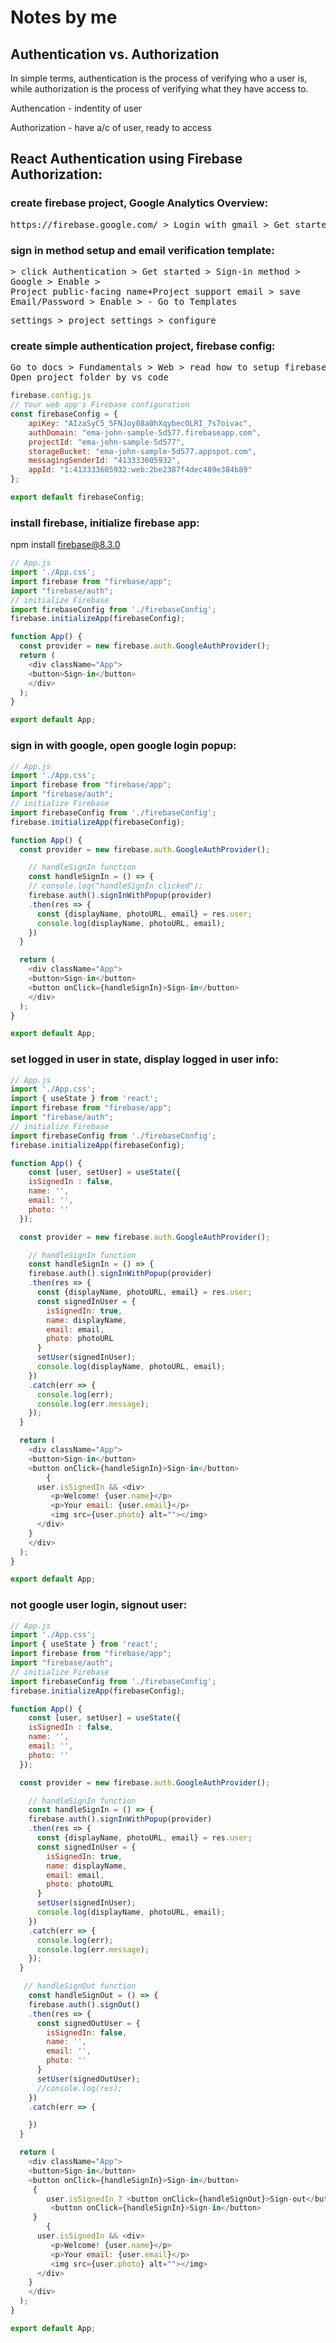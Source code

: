 # Notes by me
## Authentication vs. Authorization
<p>In simple terms, authentication is the process of verifying who a user is, while authorization is the process of verifying what they have access to.</p>
<p>Authencation - indentity of user</p>
<p>Authorization - have a/c of user, ready to access</p>

## React Authentication using Firebase Authorization:
### create firebase project, Google Analytics Overview:
<pre>https://firebase.google.com/ > Login with gmail > Get started > Add project > project name > create project > continue > select web > add nickname,no deploys  yet-Register app > next(2) > Continue to console</pre>

### sign in method setup and email verification template:
<pre>> click Authentication > Get started > Sign-in method >
Google > Enable > 
Project public-facing name+Project support email > save
Email/Password > Enable > - Go to Templates</pre>
<pre>settings > project settings > configure</pre>

### create simple authentication project, firebase config:
<pre>Go to docs > Fundamentals > Web > read how to setup firebase in project
Open project folder by vs code</pre>

```js
firebase.config.js
// Your web app's Firebase configuration
const firebaseConfig = {
    apiKey: "AIzaSyC5_5FNJoy08a0hXqybecOLRI_7s7oivac",
    authDomain: "ema-john-sample-5d577.firebaseapp.com",
    projectId: "ema-john-sample-5d577",
    storageBucket: "ema-john-sample-5d577.appspot.com",
    messagingSenderId: "413333605932",
    appId: "1:413333605932:web:2be2387f4dec489e384b89"
};

export default firebaseConfig;
```

### install firebase, initialize firebase app:
npm install firebase@8.3.0
```js
// App.js
import './App.css';
import firebase from "firebase/app";
import "firebase/auth";
// initialize Firebase
import firebaseConfig from './firebaseConfig';
firebase.initializeApp(firebaseConfig);

function App() {
  const provider = new firebase.auth.GoogleAuthProvider();
  return (
    <div className="App">
    <button>Sign-in</button>
    </div>
  );
}

export default App;
```

### sign in with google, open google login popup:
```js
// App.js
import './App.css';
import firebase from "firebase/app";
import "firebase/auth";
// initialize Firebase
import firebaseConfig from './firebaseConfig';
firebase.initializeApp(firebaseConfig);

function App() {
  const provider = new firebase.auth.GoogleAuthProvider();

    // handleSignIn function
    const handleSignIn = () => {
    // console.log("handleSignIn clicked");
    firebase.auth().signInWithPopup(provider)
    .then(res => {
      const {displayName, photoURL, email} = res.user;
      console.log(displayName, photoURL, email);
    })
  }

  return (
    <div className="App">
    <button>Sign-in</button>
    <button onClick={handleSignIn}>Sign-in</button>
    </div>
  );
}

export default App;
```

### set logged in user in state, display logged in user info:
```js
// App.js
import './App.css';
import { useState } from 'react';
import firebase from "firebase/app";
import "firebase/auth";
// initialize Firebase
import firebaseConfig from './firebaseConfig';
firebase.initializeApp(firebaseConfig);

function App() {
    const [user, setUser] = useState({
    isSignedIn : false,
    name: '',
    email: '',
    photo: ''
  });

  const provider = new firebase.auth.GoogleAuthProvider();

    // handleSignIn function
    const handleSignIn = () => {
    firebase.auth().signInWithPopup(provider)
    .then(res => {
      const {displayName, photoURL, email} = res.user;
      const signedInUser = {
        isSignedIn: true,
        name: displayName,
        email: email,
        photo: photoURL
      }
      setUser(signedInUser);
      console.log(displayName, photoURL, email);
    })
    .catch(err => {
      console.log(err);
      console.log(err.message);
    });
  }

  return (
    <div className="App">
    <button>Sign-in</button>
    <button onClick={handleSignIn}>Sign-in</button>
        {
      user.isSignedIn && <div>
         <p>Welcome! {user.name}</p>
         <p>Your email: {user.email}</p>
         <img src={user.photo} alt=""></img>
      </div>
    }
    </div>
  );
}

export default App;
```

### not google user login, signout user:
```js
// App.js
import './App.css';
import { useState } from 'react';
import firebase from "firebase/app";
import "firebase/auth";
// initialize Firebase
import firebaseConfig from './firebaseConfig';
firebase.initializeApp(firebaseConfig);

function App() {
    const [user, setUser] = useState({
    isSignedIn : false,
    name: '',
    email: '',
    photo: ''
  });

  const provider = new firebase.auth.GoogleAuthProvider();

    // handleSignIn function
    const handleSignIn = () => {
    firebase.auth().signInWithPopup(provider)
    .then(res => {
      const {displayName, photoURL, email} = res.user;
      const signedInUser = {
        isSignedIn: true,
        name: displayName,
        email: email,
        photo: photoURL
      }
      setUser(signedInUser);
      console.log(displayName, photoURL, email);
    })
    .catch(err => {
      console.log(err);
      console.log(err.message);
    });
  }

   // handleSignOut function
    const handleSignOut = () => {
    firebase.auth().signOut()
    .then(res => {
      const signedOutUser = {
        isSignedIn: false,
        name: '',
        email: '',
        photo: ''
      }
      setUser(signedOutUser);
      //console.log(res);
    })
    .catch(err => {

    })
  }

  return (
    <div className="App">
    <button>Sign-in</button>
    <button onClick={handleSignIn}>Sign-in</button>
     {
        user.isSignedIn ? <button onClick={handleSignOut}>Sign-out</button> :
         <button onClick={handleSignIn}>Sign-in</button>
     }
        {
      user.isSignedIn && <div>
         <p>Welcome! {user.name}</p>
         <p>Your email: {user.email}</p>
         <img src={user.photo} alt=""></img>
      </div>
    }
    </div>
  );
}

export default App;
```
